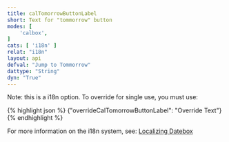 ```yaml
---
title: calTomorrowButtonLabel
short: Text for "tommorrow" button
modes: [
	'calbox',
]
cats: [ 'i18n' ]
relat: "i18n"
layout: api
defval: "Jump to Tommorrow"
dattype: "String"
dyn: "True"
---
```


Note: this is a i18n option.  To override for single use, you must use:

{% highlight json %}
{"overrideCalTomorrowButtonLabel": "Override Text"}
{% endhighlight %}

For more information on the i18n system, see: [Localizing Datebox]({{site.basesite}}doc/3-2-locale/)


